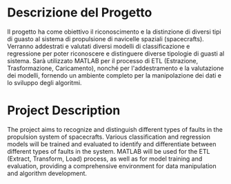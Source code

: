 # Descrizione del Progetto
Il progetto ha come obiettivo il riconoscimento e la distinzione di diversi tipi di
guasto al sistema di propulsione di navicelle spaziali (spacecrafts). 
Verranno addestrati e valutati diversi modelli di classificazione e regressione per poter riconoscere e distinguere diverse tipologie di guasti al sistema.
Sarà utilizzato MATLAB per il processo di ETL (Estrazione, Trasformazione, Caricamento), nonché per l'addestramento e la valutazione dei modelli, fornendo un ambiente completo per la manipolazione dei dati e lo sviluppo degli algoritmi.
# Project Description 
The project aims to recognize and distinguish different types of faults in the propulsion system of spacecrafts. 
Various classification and regression models will be trained and evaluated to identify and differentiate between different types of faults in the system.
MATLAB will be used for the ETL (Extract, Transform, Load) process, as well as for model training and evaluation, providing a comprehensive environment for data manipulation and algorithm development.
